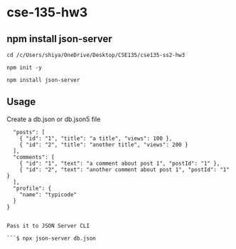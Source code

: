 # cse-135-hw3

## npm install json-server

`cd /c/Users/shiya/OneDrive/Desktop/CSE135/cse135-ss2-hw3`

`npm init -y`

`npm install json-server`

## Usage

Create a db.json or db.json5 file

```{
  "posts": [
    { "id": "1", "title": "a title", "views": 100 },
    { "id": "2", "title": "another title", "views": 200 }
  ],
  "comments": [
    { "id": "1", "text": "a comment about post 1", "postId": "1" },
    { "id": "2", "text": "another comment about post 1", "postId": "1" }
  ],
  "profile": {
    "name": "typicode"
  }
}


Pass it to JSON Server CLI

```$ npx json-server db.json


